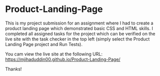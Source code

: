 # Product-Landing-Page
This is my project submission for an assignment where I had to create a product landing page which demonstrated basic CSS and HTML skills. I completed all assigned tasks for the project which can be verified on the live site with the task checker in the top left (simply select the Product Landing Page project and Run Tests).

You cam view the live site at the following URL: https://mjihaduddin00.github.io/Product-Landing-Page/

Thanks!

